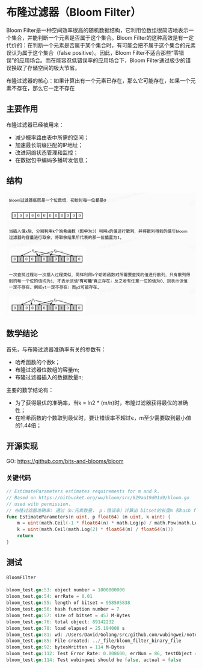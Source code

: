# 布隆过滤器（Bloom Filter）
Bloom Filter是一种空间效率很高的随机数据结构，它利用位数组很简洁地表示一个集合，并能判断一个元素是否属于这个集合。Bloom Filter的这种高效是有一定代价的：在判断一个元素是否属于某个集合时，有可能会把不属于这个集合的元素误认为属于这个集合（false positive）。因此，Bloom Filter不适合那些“零错误”的应用场合。而在能容忍低错误率的应用场合下，Bloom Filter通过极少的错误换取了存储空间的极大节省。

布隆过滤器的核心：如果计算出有一个元素已存在，那么它可能存在，如果一个元素不存在，那么它一定不存在

## 主要作用
布隆过滤器已经被用来：
- 减少概率路由表中所需的空间；
- 加速最长前缀匹配的IP地址；
- 改进网络状态管理和监控；
- 在数据包中编码多播转发信息；
  
## 结构
![image](resource/bloom-filter-structure.jpg)

## 数学结论
首先，与布隆过滤器准确率有关的参数有：

- 哈希函数的个数k；
- 布隆过滤器位数组的容量m;
- 布隆过滤器插入的数据数量n;

主要的数学结论有：

- 为了获得最优的准确率，当k = ln2 * (m/n)时，布隆过滤器获得最优的准确性；
- 在哈希函数的个数取到最优时，要让错误率不超过є，m至少需要取到最小值的1.44倍；

## 开源实现
GO: https://github.com/bits-and-blooms/bloom

### 关键代码
```Go
// EstimateParameters estimates requirements for m and k.
// Based on https://bitbucket.org/ww/bloom/src/829aa19d01d9/bloom.go
// used with permission.
// 布隆过滤器准确率: 通过（n:元素数量， p：错误率）计算出 bitset的长度m 和hash function的数据量k
func EstimateParameters(n uint, p float64) (m uint, k uint) {
	m = uint(math.Ceil(-1 * float64(n) * math.Log(p) / math.Pow(math.Log(2), 2)))
	k = uint(math.Ceil(math.Log(2) * float64(m) / float64(n)))
	return
}
```


## 测试
```GO
BloomFilter

bloom_test.go:53: object number = 1000000000
bloom_test.go:54: errRate = 0.01
bloom_test.go:55: length of bitset = 958505838
bloom_test.go:56: hash function number = 7
bloom_test.go:57: size of bitset = 457 M-Bytes
bloom_test.go:76: total object: 89142232
bloom_test.go:78: load elapsed = 25.194008 s
bloom_test.go:81: wd: /Users/David/Golang/src/github.com/wubingwei/notebook/Filter/code
bloom_test.go:85: File created: ../_file/bloom_filter_binary_file
bloom_test.go:92: bytesWritten = 114 M-Bytes
bloom_test.go:112: Test Error Rate: 0.008600, errNum = 86, testObject = 10000
bloom_test.go:114: Test wubingwei should be false, actual = false
```